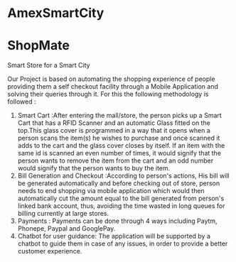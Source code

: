 # AmexSmartCity
# ShopMate
Smart Store for a Smart City

Our Project is based on automating the shopping experience of people providing them a self checkout facility through a Mobile Application and solving their queries through it.
For this the following methodology is followed :
1. Smart Cart :After entering the mall/store, the person picks up a Smart Cart that has a RFID Scanner and an automatic Glass fitted on the top.This glass cover is programmed in a way that it opens when a person scans the item(s) he wishes to purchase and once scanned it adds to the cart and the glass cover closes by itself. If an item with the same id is scanned an even number of times, it would signify that the person wants to remove the item from the cart and an odd number would signify that the person wants to buy the item. 
2. Bill Generation and Checkout :According to person's actions, His bill will be generated automatically and before checking out of store, person needs to end shopping via mobile application which would then automatically cut the amount equal to the bill generated from person's linked bank account, thus, avoiding the time wasted in long queues for billing currently at large stores. 
3. Payments : Payments can be done through 4 ways including Paytm, Phonepe, Paypal and GooglePay.
4. Chatbot for user guidance: The application will be supported by a chatbot to guide them in case of any issues, in order to provide a better customer experience.

